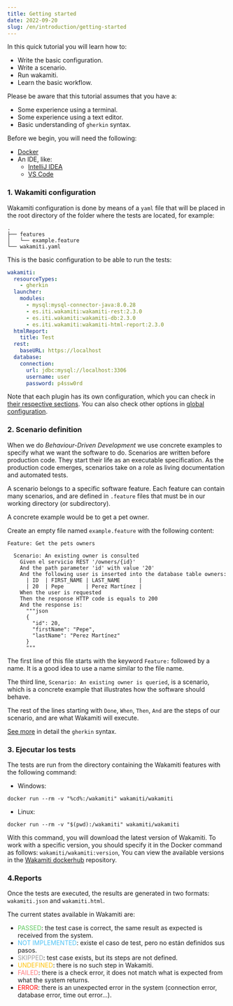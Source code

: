 ```yaml
---
title: Getting started
date: 2022-09-20
slug: /en/introduction/getting-started
---
```


In this quick tutorial you will learn how to:
- Write the basic configuration.
- Write a scenario.
- Run wakamiti.
- Learn the basic workflow.

Please be aware that this tutorial assumes that you have a:
- Some experience using a terminal.
- Some experience using a text editor.
- Basic understanding of `gherkin` syntax.

Before we begin, you will need the following:
- [Docker](https://www.docker.com/get-started/)
- An IDE, like:
    - [IntelliJ IDEA](https://www.jetbrains.com/idea/)
    - [VS Code](https://code.visualstudio.com/)

### 1. Wakamiti configuration
Wakamiti configuration is done by means of a `yaml` file that will be placed in the root directory of the folder where 
the tests are located, for example:
```
.
├── features
│   └── example.feature
└── wakamiti.yaml
```

This is the basic configuration to be able to run the tests:
```yml
wakamiti:
  resourceTypes:
    - gherkin
  launcher:
    modules:
      - mysql:mysql-connector-java:8.0.28
      - es.iti.wakamiti:wakamiti-rest:2.3.0
      - es.iti.wakamiti:wakamiti-db:2.3.0
      - es.iti.wakamiti:wakamiti-html-report:2.3.0
  htmlReport:
    title: Test
  rest:
    baseURL: https://localhost
  database:
    connection:
      url: jdbc:mysql://localhost:3306
      username: user
      password: p4ssw0rd
```
Note that each plugin has its own configuration, which you can check in [their respective sections](/wakamiti/en/plugins).
You can also check other options in [global configuration](/wakamiti/en/architecture#global-configuration).


### 2. Scenario definition
When we do *Behaviour-Driven Development* we use concrete examples to specify what we want the software to do. 
Scenarios are written before production code. They start their life as an executable specification. As the 
production code emerges, scenarios take on a role as living documentation and automated tests.

A scenario belongs to a specific software feature. Each feature can contain many scenarios, and are defined in `.feature` 
files that must be in our working directory (or subdirectory).

A concrete example would be to get a pet owner.

Create an empty file named `example.feature` with the following content:
```gherkin
Feature: Get the pets owners

  Scenario: An existing owner is consulted
    Given el servicio REST '/owners/{id}'
    And the path parameter 'id' with value '20'
    And the following user is inserted into the database table owners:
      | ID  | FIRST_NAME | LAST_NAME      |
      | 20  | Pepe       | Perez Martínez |
    When the user is requested
    Then the response HTTP code is equals to 200
    And the response is:
      """json
      {
        "id": 20,
        "firstName": "Pepe",
        "lastName": "Perez Martínez"
      }
      """
```
The first line of this file starts with the keyword `Feature:` followed by a name. It is a good idea to use a name 
similar to the file name.

The third line, `Scenario: An existing owner is queried`, is a scenario, which is a concrete example that illustrates 
how the software should behave.

The rest of the lines starting with `Done`, `When`, `Then`, `And` are the steps of our scenario, and are what Wakamiti 
will execute.

[See more](https://cucumber.io/docs/gherkin/) in detail the `gherkin` syntax.

### 3. Ejecutar los tests
The tests are run from the directory containing the Wakamiti features with the following command:

* Windows:
```Shell
docker run --rm -v "%cd%:/wakamiti" wakamiti/wakamiti
```
* Linux:
```Shell
docker run --rm -v "$(pwd):/wakamiti" wakamiti/wakamiti
```
With this command, you will download the latest version of Wakamiti. To work with a specific version, 
you should specify it in the Docker command as follows: `wakamiti/wakamiti:version`, You can view the available 
versions in the [Wakamiti dockerhub](https://hub.docker.com/r/wakamiti/wakamiti/tags) repository.


### 4.Reports
Once the tests are executed, the results are generated in two formats: `wakamiti.json` and `wakamiti.html`.

The current states available in Wakamiti are:

- <span style="color:#5fc95f">PASSED</span>: the test case is correct, the same result as expected is received from the 
  system.
- <span style="color:#4fc3f7">NOT IMPLEMENTED</span>: existe el caso de test, pero no están definidos sus pasos.
- <span style="color:#9e9e9e">SKIPPED</span>: test case exists, but its steps are not defined.
- <span style="color:#ffc107">UNDEFINED</span>: there is no such step in Wakamiti.
- <span style="color:#ff7b7e">FAILED</span>: there is a check error, it does not match what is expected from what the 
  system returns.
- <span style="color:#ff0000">ERROR</span>: there is an unexpected error in the system (connection error, database error, 
  time out error...).
